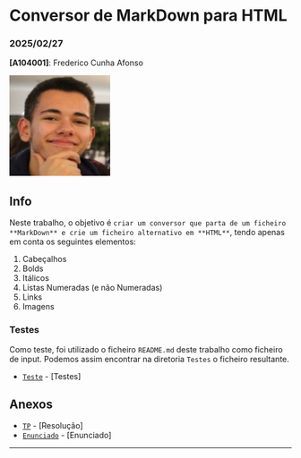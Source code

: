 # Conversor de MarkDown para HTML

### 2025/02/27

**[A104001]**: Frederico Cunha Afonso  

![Fred](../Photo.png)

## Info
Neste trabalho, o objetivo é `criar um conversor que parta de um ficheiro **MarkDown** e crie um ficheiro alternativo em **HTML**`, tendo apenas em conta os seguintes elementos:

1. Cabeçalhos
2. Bolds
3. Itálicos
4. Listas Numeradas (e não Numeradas) 
5. Links
6. Imagens








### Testes
Como teste, foi utilizado o ficheiro `README.md` deste trabalho como ficheiro de input. Podemos assim encontrar na diretoria  `Testes` o ficheiro resultante.

- [`Teste`](Testes/README.html) - [Testes] 


## Anexos 
- [`TP`](TPC3.ipynb) - [Resolução] 
- [`Enunciado`](Enunciado.pdf) - [Enunciado] 
---
